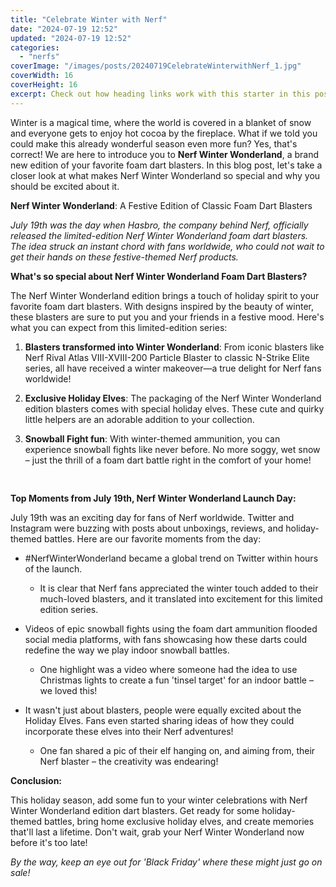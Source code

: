 ```yaml
---
title: "Celebrate Winter with Nerf"
date: "2024-07-19 12:52"
updated: "2024-07-19 12:52"
categories:
  - "nerfs"
coverImage: "/images/posts/20240719CelebrateWinterwithNerf_1.jpg"
coverWidth: 16
coverHeight: 16
excerpt: Check out how heading links work with this starter in this post.
---
```


<script>
  import { base } from '$app/paths';
</script>


Winter is a magical time, where the world is covered in a blanket of snow and everyone gets to enjoy hot cocoa by the fireplace. What if we told you could make this already wonderful season even more fun? Yes, that's correct! We are here to introduce you to **Nerf Winter Wonderland**, a brand new edition of your favorite foam dart blasters. In this blog post, let's take a closer look at what makes Nerf Winter Wonderland so special and why you should be excited about it.

**Nerf Winter Wonderland**: A Festive Edition of Classic Foam Dart Blasters

*July 19th was the day when Hasbro, the company behind Nerf, officially released the limited-edition Nerf Winter Wonderland foam dart blasters. The idea struck an instant chord with fans worldwide, who could not wait to get their hands on these festive-themed Nerf products.*

**What's so special about Nerf Winter Wonderland Foam Dart Blasters?**

The Nerf Winter Wonderland edition brings a touch of holiday spirit to your favorite foam dart blasters. With designs inspired by the beauty of winter, these blasters are sure to put you and your friends in a festive mood. Here's what you can expect from this limited-edition series:

1. **Blasters transformed into Winter Wonderland**: From iconic blasters like Nerf Rival Atlas VIII-XVIII-200 Particle Blaster to classic N-Strike Elite series, all have received a winter makeover—a true delight for Nerf fans worldwide!

2. **Exclusive Holiday Elves**: The packaging of the Nerf Winter Wonderland edition blasters comes with special holiday elves. These cute and quirky little helpers are an adorable addition to your collection.

3. **Snowball Fight fun**: With winter-themed ammunition, you can experience snowball fights like never before. No more soggy, wet snow – just the thrill of a foam dart battle right in the comfort of your home!


<img class="inline object-contain w-full my-4" src="{base}/images/posts/20240719CelebrateWinterwithNerf_2.jpg" alt="" style="aspect-ratio: 16 / 16;" width="16" height="16">

**Top Moments from July 19th, Nerf Winter Wonderland Launch Day:**

July 19th was an exciting day for fans of Nerf worldwide. Twitter and Instagram were buzzing with posts about unboxings, reviews, and holiday-themed battles. Here are our favorite moments from the day:

* #NerfWinterWonderland became a global trend on Twitter within hours of the launch.
   * It is clear that Nerf fans appreciated the winter touch added to their much-loved blasters, and it translated into excitement for this limited edition series.

* Videos of epic snowball fights using the foam dart ammunition flooded social media platforms, with fans showcasing how these darts could redefine the way we play indoor snowball battles.
   * One highlight was a video where someone had the idea to use Christmas lights to create a fun 'tinsel target' for an indoor battle – we loved this!

* It wasn't just about blasters, people were equally excited about the Holiday Elves. Fans even started sharing ideas of how they could incorporate these elves into their Nerf adventures!
   * One fan shared a pic of their elf hanging on, and aiming from, their Nerf blaster – the creativity was endearing!

**Conclusion:**

This holiday season, add some fun to your winter celebrations with Nerf Winter Wonderland edition dart blasters. Get ready for some holiday-themed battles, bring home exclusive holiday elves, and create memories that'll last a lifetime. Don't wait, grab your Nerf Winter Wonderland now before it's too late!

*By the way, keep an eye out for 'Black Friday' where these might just go on sale!*